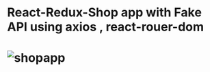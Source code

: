 <h1>React-Redux-Shop app with Fake API using axios , react-rouer-dom<h1>

![shopapp](https://user-images.githubusercontent.com/96315482/211888483-fcbb73a0-ccad-4816-8d85-324a5f350d17.gif)
